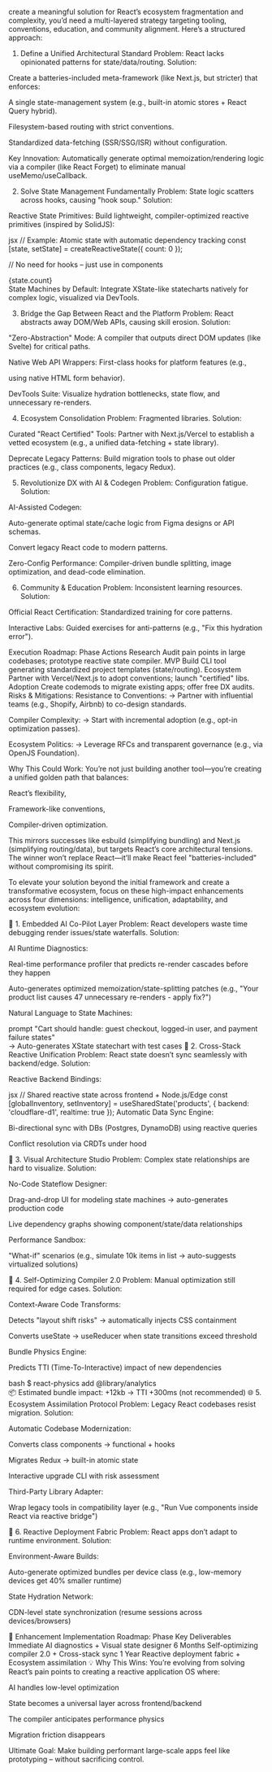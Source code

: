 create a meaningful solution for React’s ecosystem fragmentation and complexity, you’d need a multi-layered strategy targeting tooling, conventions, education, and community alignment. Here’s a structured approach:

1. Define a Unified Architectural Standard
Problem: React lacks opinionated patterns for state/data/routing.
Solution:

Create a batteries-included meta-framework (like Next.js, but stricter) that enforces:

A single state-management system (e.g., built-in atomic stores + React Query hybrid).

Filesystem-based routing with strict conventions.

Standardized data-fetching (SSR/SSG/ISR) without configuration.

Key Innovation: Automatically generate optimal memoization/rendering logic via a compiler (like React Forget) to eliminate manual useMemo/useCallback.

2. Solve State Management Fundamentally
Problem: State logic scatters across hooks, causing "hook soup."
Solution:

Reactive State Primitives: Build lightweight, compiler-optimized reactive primitives (inspired by SolidJS):

jsx
// Example: Atomic state with automatic dependency tracking
const [state, setState] = createReactiveState({ count: 0 });

// No need for hooks – just use in components
<div>{state.count}</div>
State Machines by Default: Integrate XState-like statecharts natively for complex logic, visualized via DevTools.

3. Bridge the Gap Between React and the Platform
Problem: React abstracts away DOM/Web APIs, causing skill erosion.
Solution:

"Zero-Abstraction" Mode: A compiler that outputs direct DOM updates (like Svelte) for critical paths.

Native Web API Wrappers: First-class hooks for platform features (e.g., <Form> using native HTML form behavior).

DevTools Suite: Visualize hydration bottlenecks, state flow, and unnecessary re-renders.

4. Ecosystem Consolidation
Problem: Fragmented libraries.
Solution:

Curated "React Certified" Tools: Partner with Next.js/Vercel to establish a vetted ecosystem (e.g., a unified data-fetching + state library).

Deprecate Legacy Patterns: Build migration tools to phase out older practices (e.g., class components, legacy Redux).

5. Revolutionize DX with AI & Codegen
Problem: Configuration fatigue.
Solution:

AI-Assisted Codegen:

Auto-generate optimal state/cache logic from Figma designs or API schemas.

Convert legacy React code to modern patterns.

Zero-Config Performance: Compiler-driven bundle splitting, image optimization, and dead-code elimination.

6. Community & Education
Problem: Inconsistent learning resources.
Solution:

Official React Certification: Standardized training for core patterns.

Interactive Labs: Guided exercises for anti-patterns (e.g., "Fix this hydration error").

Execution Roadmap:
Phase	Actions
Research	Audit pain points in large codebases; prototype reactive state compiler.
MVP	Build CLI tool generating standardized project templates (state/routing).
Ecosystem	Partner with Vercel/Next.js to adopt conventions; launch "certified" libs.
Adoption	Create codemods to migrate existing apps; offer free DX audits.
Risks & Mitigations:
Resistance to Conventions: → Partner with influential teams (e.g., Shopify, Airbnb) to co-design standards.

Compiler Complexity: → Start with incremental adoption (e.g., opt-in optimization passes).

Ecosystem Politics: → Leverage RFCs and transparent governance (e.g., via OpenJS Foundation).

Why This Could Work:
You’re not just building another tool—you’re creating a unified golden path that balances:

React’s flexibility,

Framework-like conventions,

Compiler-driven optimization.

This mirrors successes like esbuild (simplifying bundling) and Next.js (simplifying routing/data), but targets React’s core architectural tensions. The winner won’t replace React—it’ll make React feel "batteries-included" without compromising its spirit.




To elevate your solution beyond the initial framework and create a transformative ecosystem, focus on these high-impact enhancements across four dimensions: intelligence, unification, adaptability, and ecosystem evolution:

🧠 1. Embedded AI Co-Pilot Layer
Problem: React developers waste time debugging render issues/state waterfalls.
Solution:

AI Runtime Diagnostics:

Real-time performance profiler that predicts re-render cascades before they happen

Auto-generates optimized memoization/state-splitting patches (e.g., "Your product list causes 47 unnecessary re-renders - apply fix?")

Natural Language to State Machines:

prompt
"Cart should handle: guest checkout, logged-in user, and payment failure states"  
→ Auto-generates XState statechart with test cases
🔗 2. Cross-Stack Reactive Unification
Problem: React state doesn’t sync seamlessly with backend/edge.
Solution:

Reactive Backend Bindings:

jsx
// Shared reactive state across frontend + Node.js/Edge
const [globalInventory, setInventory] = useSharedState('products', { 
  backend: 'cloudflare-d1', 
  realtime: true 
});
Automatic Data Sync Engine:

Bi-directional sync with DBs (Postgres, DynamoDB) using reactive queries

Conflict resolution via CRDTs under hood

🎨 3. Visual Architecture Studio
Problem: Complex state relationships are hard to visualize.
Solution:

No-Code Stateflow Designer:

Drag-and-drop UI for modeling state machines → auto-generates production code

Live dependency graphs showing component/state/data relationships

Performance Sandbox:

"What-if" scenarios (e.g., simulate 10k items in list → auto-suggests virtualized solutions)

🤖 4. Self-Optimizing Compiler 2.0
Problem: Manual optimization still required for edge cases.
Solution:

Context-Aware Code Transforms:

Detects "layout shift risks" → automatically injects CSS containment

Converts useState → useReducer when state transitions exceed threshold

Bundle Physics Engine:

Predicts TTI (Time-To-Interactive) impact of new dependencies

bash
$ react-physics add @library/analytics  
📦 Estimated bundle impact: +12kb → TTI +300ms (not recommended)
🌐 5. Ecosystem Assimilation Protocol
Problem: Legacy React codebases resist migration.
Solution:

Automatic Codebase Modernization:

Converts class components → functional + hooks

Migrates Redux → built-in atomic state

Interactive upgrade CLI with risk assessment

Third-Party Library Adapter:

Wrap legacy tools in compatibility layer (e.g., "Run Vue components inside React via reactive bridge")

🚀 6. Reactive Deployment Fabric
Problem: React apps don’t adapt to runtime environment.
Solution:

Environment-Aware Builds:

Auto-generate optimized bundles per device class (e.g., low-memory devices get 40% smaller runtime)

State Hydration Network:

CDN-level state synchronization (resume sessions across devices/browsers)

🔄 Enhancement Implementation Roadmap:
Phase	Key Deliverables
Immediate	AI diagnostics + Visual state designer
6 Months	Self-optimizing compiler 2.0 + Cross-stack sync
1 Year	Reactive deployment fabric + Ecosystem assimilation
💡 Why This Wins:
You’re evolving from solving React’s pain points to creating a reactive application OS where:

AI handles low-level optimization

State becomes a universal layer across frontend/backend

The compiler anticipates performance physics

Migration friction disappears

Ultimate Goal: Make building performant large-scale apps feel like prototyping – without sacrificing control.